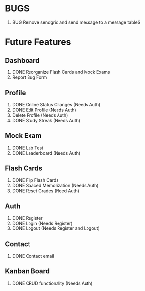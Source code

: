 # BUGS

1. BUG Remove sendgrid and send message to a message tableS

# Future Features

## Dashboard

1. DONE Reorganize Flash Cards and Mock Exams
2. Report Bug Form

## Profile

1. DONE Online Status Changes (Needs Auth)
2. DONE Edit Profile (Needs Auth)
3. Delete Profile (Needs Auth)
4. DONE Study Streak (Needs Auth)

## Mock Exam

1. DONE Lab Test
2. DONE Leaderboard (Needs Auth)

## Flash Cards

1. DONE Flip Flash Cards
2. DONE Spaced Memorization (Needs Auth)
3. DONE Reset Grades (Need Auth)

## Auth

1. DONE Register
2. DONE Login (Needs Register)
3. DONE Logout (Needs Register and Logout)

## Contact

1. DONE Contact email

## Kanban Board

1. DONE CRUD functionality (Needs Auth)
